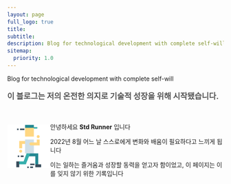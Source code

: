 ```yaml
---
layout: page
full_logo: true
title: 
subtitle: 
description: Blog for technological development with complete self-will
sitemap:
  priority: 1.0
---
```

<p class="describe-text">Blog for technological development with complete self-will</p>
<p style="color: #565656; font-weight: 700; font-size: 130%;">이 블로그는 저의 온전한 의지로 기술적 성장을 위해 시작됐습니다.</p>
<div style="display: inline-flex;">
    <img class="writer-profile" src="assets/img/runner.png" style="margin: auto; width: 100px; height: 100px;"/>
    <div>
        <p><br />
            안녕하세요 <b>Std Runner</b> 입니다</p>
        <p>2022년 8월 어느 날 스스로에게 변화와 배움이 필요하다고 느끼게 됩니다</p>
        <p>이는 일하는 즐거움과 성장할 동력을 얻고자 함이었고, 이 페이지는 이를 잊지 않기 위한 기록입니다</p>
    </div>
</div>
<br>
<br>
<br>
<br>
<br>
<br>
<br>
